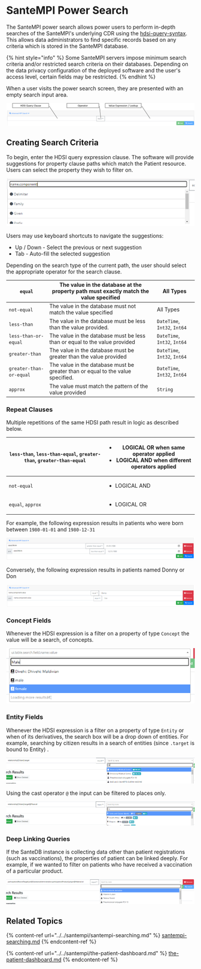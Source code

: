 # SanteMPI Power Search

The SanteMPI power search allows power users to perform in-depth searches of the SanteMPI's underlying CDR using the [hdsi-query-syntax](../../developers/service-apis/health-data-service-interface-hdsi/hdsi-query-syntax/ "mention"). This allows data administrators to find specific records based on any criteria which is stored in the SanteMPI database.

{% hint style="info" %}
Some SanteMPI servers impose minimum search criteria and/or restricted search criteria on their databases. Depending on the data privacy configuration of the deployed software and the user's access level, certain fields may be restricted.
{% endhint %}

When a user visits the power search screen, they are presented with an empty search input area.

![](<../../.gitbook/assets/image (448) (1) (1) (1).png>)

## Creating Search Criteria

To begin, enter the HDSI query expression clause. The software will provide suggestions for property clause paths which match the Patient resource. Users can select the property they wish to filter on.

![](<../../.gitbook/assets/image (449) (1) (1).png>)

Users may use keyboard shortcuts to navigate the suggestions:

* Up / Down - Select the previous or next suggestion
* Tab - Auto-fill the selected suggestion

Depending on the search type of the current path, the user should select the appropriate operator for the search clause.&#x20;

| `equal`                 | The value in the database at the property path must exactly match the value specified | All Types                    |
| ----------------------- | ------------------------------------------------------------------------------------- | ---------------------------- |
| `not-equal`             | The value in the database must not match the value specified                          | All Types                    |
| `less-than`             | The value in the database must be less than the value provided.                       | `DateTime`, `Int32`, `Int64` |
| `less-than-or-equal`    | The value in the database must be less than or equal to the value provided            | `DateTime`, `Int32`, `Int64` |
| `greater-than`          | The value in the database must be greater than the value provided                     | `DateTime`, `Int32`, `Int64` |
| `greater-than-or-equal` | The value in the database must be greater than or equal to the value specified.       | `DateTime`, `Int32`, `Int64` |
| `approx`                | The value must match the pattern of the value provided                                | `String`                     |

### Repeat Clauses

Multiple repetitions of the same HDSI path result in logic as described below.

| `less-than`, `less-than-equal`, `greater-than`, `greater-than-equal` | <ul><li>LOGICAL OR when same operator applied</li><li>LOGICAL AND when different operators applied</li></ul> |
| -------------------------------------------------------------------- | ------------------------------------------------------------------------------------------------------------ |
| `not-equal`                                                          | <ul><li>LOGICAL AND</li></ul>                                                                                |
| `equal`, `approx`                                                    | <ul><li>LOGICAL OR</li></ul>                                                                                 |

For example, the following expression results in patients who were born between `1980-01-01` and `1980-12-31`

![](<../../.gitbook/assets/image (438) (1) (1).png>)

Conversely, the following expression results in patients named Donny or Don

![](<../../.gitbook/assets/image (440) (1) (1).png>)

### Concept Fields

Whenever the HDSI expression is a filter on a property of type `Concept` the value will be a search, of concepts.

![](<../../.gitbook/assets/image (430) (1) (1).png>)

### Entity Fields

Whenever the HDSI expression is a filter on a property of type `Entity` or when of its derivatives, the search box will be a drop down of entities. For example, searching by citizen results in a search of entities (since `.target` is bound to Entity) .

![](<../../.gitbook/assets/image (429) (1) (1).png>)

Using the cast operator `@` the input can be filtered to places only.

![](<../../.gitbook/assets/image (431) (1).png>)

### Deep Linking Queries

If the SanteDB instance is collecting data other than patient registrations (such as vaccinations), the properties of patient can be linked deeply. For example, if we wanted to filter on patients who have received a vaccination of a particular product.

![](<../../.gitbook/assets/image (441) (1) (1) (1) (1).png>)

## Related Topics

{% content-ref url="../../santempi/santempi-searching.md" %}
[santempi-searching.md](../../santempi/santempi-searching.md)
{% endcontent-ref %}

{% content-ref url="../../santempi/the-patient-dashboard.md" %}
[the-patient-dashboard.md](../../santempi/the-patient-dashboard.md)
{% endcontent-ref %}
